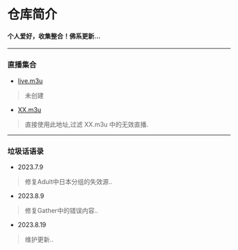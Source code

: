 
# 仓库简介
#### 个人爱好，收集整合！佛系更新…
---
### 直播集合
* [live.m3u](https://raw.githubusercontent.com/YanG-1989/m3u/main/live.m3u)  
>未创建
* [XX.m3u](https://tv.iill.top/xx)  
>直接使用此地址,过滤 XX.m3u 中的无效直播.
---
### 垃圾话语录
* 2023.7.9
>修复Adult中日本分组的失效源..
* 2023.8.9
>修复Gather中的错误内容..
* 2023.8.19
>维护更新..
